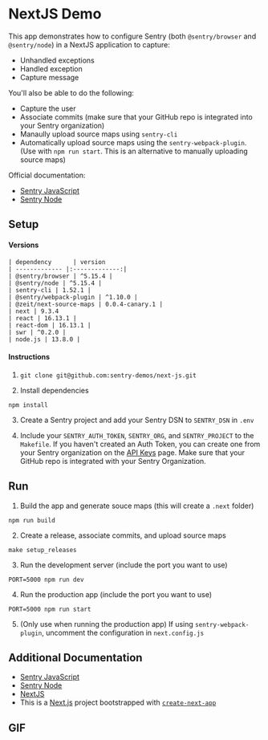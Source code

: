 # NextJS Demo

This app demonstrates how to configure Sentry (both `@sentry/browser` and `@sentry/node`) in a NextJS application to capture:

- Unhandled exceptions
- Handled exception
- Capture message

You'll also be able to do the following:

- Capture the user
- Associate commits (make sure that your GitHub repo is integrated into your Sentry organization)
- Manaully upload source maps using `sentry-cli`
- Automatically upload source maps using the `sentry-webpack-plugin`. (Use with `npm run start`. This is an alternative to manually uploading source maps)

Official documentation:
- [Sentry JavaScript](https://docs.sentry.io/platforms/javascript/)
- [Sentry Node](https://docs.sentry.io/platforms/node/)

## Setup

#### Versions

    | dependency      | version           
    | ------------- |:-------------:| 
    | @sentry/browser | ^5.15.4 |
    | @sentry/node | ^5.15.4 |
    | sentry-cli | 1.52.1 |
    | @sentry/webpack-plugin | ^1.10.0 |
    | @zeit/next-source-maps | 0.0.4-canary.1 |
    | next | 9.3.4
    | react | 16.13.1 |
    | react-dom | 16.13.1 |
    | swr | ^0.2.0 |
    | node.js | 13.8.0 |

#### Instructions

1. `git clone git@github.com:sentry-demos/next-js.git`

2. Install dependencies
```
npm install
```

3. Create a Sentry project and add your Sentry DSN to `SENTRY_DSN` in `.env`

4. Include your `SENTRY_AUTH_TOKEN`, `SENTRY_ORG`, and `SENTRY_PROJECT` to the `Makefile`. If you haven't created an Auth Token, you can create one from your Sentry organization on the [API Keys](https://sentry.io/settings/account/api/auth-tokens/) page. Make sure that your GitHub repo is integrated with your Sentry Organization.

## Run

1. Build the app and generate souce maps (this will create a `.next` folder)
```
npm run build
```

2. Create a release, associate commits, and upload source maps
```
make setup_releases
```

3. Run the development server (include the port you want to use)
```
PORT=5000 npm run dev
```

4. Run the production app (include the port you want to use)
```
PORT=5000 npm run start
```

5. (Only use when running the production app) If using `sentry-webpack-plugin`, uncomment the configuration in `next.config.js`

## Additional Documentation

- [Sentry JavaScript](https://docs.sentry.io/platforms/javascript/)
- [Sentry Node](https://docs.sentry.io/platforms/node/)
- [NextJS](https://nextjs.org/)
- This is a [Next.js](https://nextjs.org/) project bootstrapped with [`create-next-app`](https://github.com/zeit/next.js/tree/canary/packages/create-next-app)

## GIF